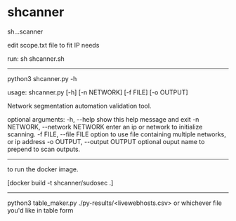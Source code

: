 # shcanner
sh...scanner

edit scope.txt file to fit IP needs

run: sh shcanner.sh


-----------------------------------------

python3 shcanner.py -h

usage: shcanner.py [-h] [-n NETWORK] [-f FILE] [-o OUTPUT]

Network segmentation automation validation tool.

optional arguments:
  -h, --help            show this help message and exit
  -n NETWORK, --network NETWORK
                        enter an ip or network to initialize scanning.
  -f FILE, --file FILE  option to use file containing multiple networks, or ip address
  -o OUTPUT, --output OUTPUT
                        optional ouput name to prepend to scan outputs.
                    
-----------------------------------------------------------------------------------------------

to run the docker image.

[docker build -t shcanner/sudosec .]


-------------------------------------------------------------------------------------------------
python3 table_maker.py ./py-results/<livewebhosts.csv> or whichever file you'd like in table form


